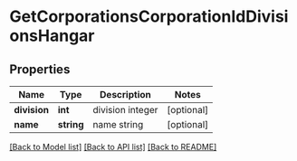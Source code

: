 # GetCorporationsCorporationIdDivisionsHangar

## Properties
Name | Type | Description | Notes
------------ | ------------- | ------------- | -------------
**division** | **int** | division integer | [optional] 
**name** | **string** | name string | [optional] 

[[Back to Model list]](../README.md#documentation-for-models) [[Back to API list]](../README.md#documentation-for-api-endpoints) [[Back to README]](../README.md)


